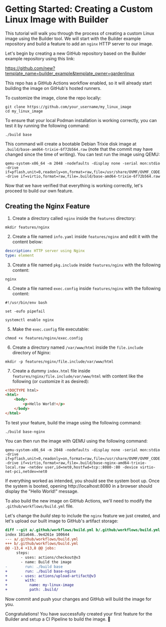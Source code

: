 # Getting Started: Creating a Custom Linux Image with Builder

This tutorial will walk you through the process of creating a custom Linux image using the Builder tool. We will start with the Builder example repository and build a feature to add an `nginx` HTTP server to our image.

Let's begin by creating a new GitHub repository based on the Builder example repository using this link:

https://github.com/new?template_name=builder_example&template_owner=gardenlinux

This repo has a GitHub Actions workflow enabled, so it will already start building the image on GitHub's hosted runners.

To customize the image, clone the repo locally:

```shell
git clone https://github.com/your_username/my_linux_image
cd my_linux_image
```

To ensure that your local Podman installation is working correctly, you can test it by running the following command:

```shell
./build base
```

This command will create a bootable Debian Trixie disk image at `.build/base-amd64-trixie-6f72b564.raw` (note that the commit may have changed since the time of writing). You can test run the image using QEMU:

```shell
qemu-system-x86_64 -m 2048 -nodefaults -display none -serial mon:stdio -drive if=pflash,unit=0,readonly=on,format=raw,file=/usr/share/OVMF/OVMF_CODE.fd -drive if=virtio,format=raw,file=.build/base-amd64-trixie-6f72b564.raw
```

Now that we have verified that everything is working correctly, let's proceed to build our own feature.

## Creating the Nginx Feature

1. Create a directory called `nginx` inside the `features` directory:

```shell
mkdir features/nginx
```

2. Create a file named `info.yaml` inside `features/nginx` and edit it with the content below:

```yaml
description: HTTP server using Nginx
type: element
```

3. Create a file named `pkg.include` inside `features/nginx` with the following content:

```
nginx
```

4. Create a file named `exec.config` inside `features/nginx` with the following content:

```shell
#!/usr/bin/env bash

set -eufo pipefail

systemctl enable nginx
```

5. Make the `exec.config` file executable:

```shell
chmod +x features/nginx/exec.config
```

6. Create a directory named `/var/www/html` inside the `file.include` directory of Nginx:

```shell
mkdir -p features/nginx/file.include/var/www/html
```

7. Create a dummy `index.html` file inside `features/nginx/file.include/var/www/html` with content like the following (or customize it as desired):

```html
<!DOCTYPE html>
<html>
	<body>
		<p>Hello World!</p>
	</body>
</html>
```

To test your feature, build the image using the following command:

```shell
./build base-nginx
```

You can then run the image with QEMU using the following command:

```shell
qemu-system-x86_64 -m 2048 -nodefaults -display none -serial mon:stdio -drive if=pflash,unit=0,readonly=on,format=raw,file=/usr/share/OVMF/OVMF_CODE.fd -drive if=virtio,format=raw,file=.build/base-nginx-amd64-trixie-local.raw -netdev user,id=net0,hostfwd=tcp::8080-:80 -device virtio-net-pci,netdev=net0
```

If everything worked as intended, you should see the system boot up. Once the system is booted, opening http://localhost:8080 in a browser should display the "Hello World!" message.

To also build the new image on GitHub Actions, we'll need to modify the `.github/workflows/build.yml` file.

Let's change the *build* step to include the `nginx` feature we just created, and let's upload our built image to GitHub's artifact storage:

```diff
diff --git a/.github/workflows/build.yml b/.github/workflows/build.yml
index 181a646..9e4261e 100644
--- a/.github/workflows/build.yml
+++ b/.github/workflows/build.yml
@@ -13,4 +13,8 @@ jobs:
     steps:
       - uses: actions/checkout@v3
       - name: Build the image
-        run: ./build base
+        run: ./build base-nginx
+      - uses: actions/upload-artifact@v3
+        with:
+          name: my-linux-image
+          path: .build/
```

Now commit and push your changes and GitHub will build the image for you.

Congratulations! You have successfully created your first feature for the Builder and setup a CI Pipeline to build the image. :tada:
